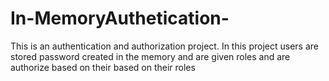 # In-MemoryAuthetication-
This is an authentication and authorization project. In this project  users are stored password created in the memory and are given roles  and are authorize based on their based on their roles
